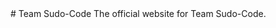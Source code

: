 <head>
    <link rel="shortcut icon" type="image/x-icon" href="favicon.ico">
</head>
# Team Sudo-Code
The official website for Team Sudo-Code.
